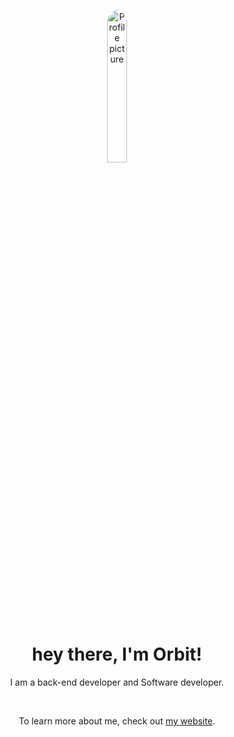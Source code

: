 <p align="center"><img width="25%" height="25%" alt="Profile picture" src="https://images.weserv.nl/?url=github.com/O4bit.gif?h=400&w=400&fit=cover&mask=circle&maxage=1d&output=gif" style="border-radius: 50%" /></p>
<h1 align="center">hey there, I'm Orbit!</h1>
<p align="center">I am a back-end developer and Software developer.</p>
<br>
<p align="center">To learn more about me, check out <a href="https://orbit.deepspaceproductions.net">my website</a>.</p>
